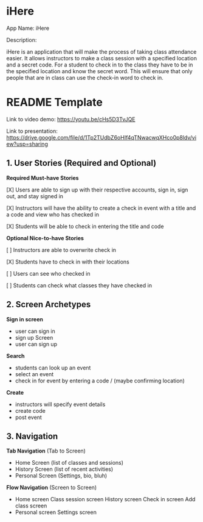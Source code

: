 # iHere
App Name: iHere 

Description:

iHere is an application that will make the process of taking class attendance easier. It allows instructors to make a class session with a specified location and a secret code. For a student to check in to the class they have to be in the specified location and know the secret word. This will ensure that only people that are in class can use the check-in word to check in.


# README Template

Link to video demo: https://youtu.be/cHs5D3TvJQE

Link to presentation: 
https://drive.google.com/file/d/1Tp2TUdbZ6oHIf4qTNwacwqXHco0p8ldv/view?usp=sharing

## 1. User Stories (Required and Optional)

**Required Must-have Stories**

[X] Users are able to sign up with their respective accounts, sign in, sign out, and stay signed in

[X] Instructors will have the ability to create a check in event with a title and a code and view who has checked in

[X] Students will be able to check in entering the title and code

**Optional Nice-to-have Stories**

[ ] Instructors are able to overwrite check in

[X] Students have to check in with their locations

[ ] Users can see who checked in

[ ] Students can check what classes they have checked in 


## 2. Screen Archetypes

**Sign in screen**
* user can sign in
* sign up Screen
* user can sign up 
  
**Search**
* students can look up an event
* select an event
* check in for event by entering a code / (maybe confirming location)

**Create**
* instructors will specify event details
* create code
* post event


## 3. Navigation

**Tab Navigation** (Tab to Screen)

* Home Screen (list of classes and sessions)
* History Screen (list of recent activities)
* Personal Screen (Settings, bio, bluh)

**Flow Navigation** (Screen to Screen)

* Home screen
   Class session screen
   History screen
	 Check in screen
   Add class screen
* Personal screen
   Settings screen

   




